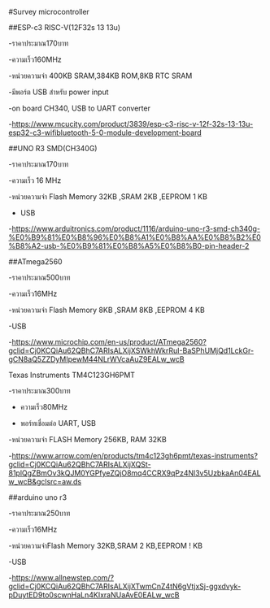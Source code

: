 #Survey microcontroller

##ESP-c3 RISC-V(12F32s 13 13u)

-ราคาประมาณ170บาท

-ความเร็ว160MHz

-หน่วยความจำ 400KB SRAM,384KB ROM,8KB RTC SRAM

-มีพอร์ต USB สำหรับ power input

-on board CH340, USB to UART converter

-https://www.mcucity.com/product/3839/esp-c3-risc-v-12f-32s-13-13u-esp32-c3-wifibluetooth-5-0-module-development-board

##UNO R3 SMD(CH340G)

-ราคาประมาณ170บาท

-ความเร็ว 16 MHz

-หน่วยความจำ Flash Memory 32KB ,SRAM 2KB ,EEPROM 1 KB

- USB

-https://www.arduitronics.com/product/1116/arduino-uno-r3-smd-ch340g-%E0%B9%81%E0%B8%96%E0%B8%A1%E0%B8%AA%E0%B8%B2%E0%B8%A2-usb-%E0%B9%81%E0%B8%A5%E0%B8%B0-pin-header-2

##ATmega2560

-ราคาประมาณ500บาท

-ความเร็ว16MHz

-หน่วยความจำ Flash Memory 8KB ,SRAM 8KB ,EEPROM 4 KB

-USB

-https://www.microchip.com/en-us/product/ATmega2560?gclid=Cj0KCQiAu62QBhC7ARIsALXijXSWkhWkrRuI-BaSPhUMjQd1LckGr-gCN8aQ5ZZDyMIpewM44NLrWVcaAuZ9EALw_wcB

Texas Instruments TM4C123GH6PMT

-ราคาประมาณ300บาท

- ความเร็ว80MHz

- พอร์ทเชื่อมต่อ UART, USB

-หน่วยความจำ FLASH Memory 256KB, RAM 32KB

-https://www.arrow.com/en/products/tm4c123gh6pmt/texas-instruments?gclid=Cj0KCQiAu62QBhC7ARIsALXijXQSt-81plQgZBmOv3kQJM0YGPfyeZQjO8mq4CCRX9qPz4Nl3v5UzbkaAn04EALw_wcB&gclsrc=aw.ds

##arduino uno r3

-ราคาประมาณ250บาท

-ความเร็ว16MHz

-หน่วยความจำFlash Memory 32KB,SRAM 2 KB,EEPROM ! KB

-USB

-https://www.allnewstep.com/?gclid=Cj0KCQiAu62QBhC7ARIsALXijXTwmCnZ4tN6gVtjxSj-ggxdvyk-pDuytED9to0scwnHaLn4KIxraNUaAvE0EALw_wcB




